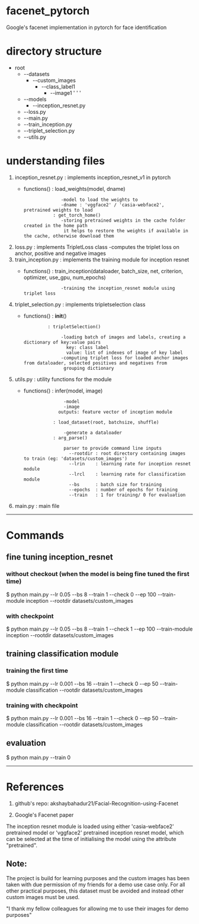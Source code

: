 # facenet_pytorch
Google's facenet implementation in pytorch for face identification

# directory structure
* root
  * --datasets
    * --custom_images
      * --class_label1
        * --image1
        '
        '
        '
  * --models
    * --inception_resnet.py
  * --loss.py
  * --main.py
  * --train_inception.py
  * --triplet_selection.py
  * --utils.py
  
 # understanding files
 1. inception_resnet.py : implements inception_resnet_v1 in pytorch
      * functions()    : load_weights(model, dname)

                          -model to load the weights to
                          -dname : 'vggface2' / 'casia-webface2', pretrained weights to load
                       : get_torch_home()
                          -storing pretrained weights in the cache folder created in the home path
                           it helps to restore the weights if available in the cache, otherwise download them
2. loss.py              : implements TripletLoss class
                          -computes the triplet loss on anchor, positive and negative images
3. train_inception.py   : implements the training module for inception resnet
      * functions()    : train_inception(dataloader, batch_size, net, criterion, optimizer, use_gpu, num_epochs)

                          -training the inception_resnet module using triplet loss
4. triplet_selection.py : implements tripletselection class
      * functions()    : __init__()

                     : tripletSelection()

                          -loading batch of images and labels, creating a dictionary of key:value pairs
                            key: class label
                            value: list of indexes of image of key label
                          -computing triplet loss for loaded anchor images from dataloader, selected positives and negatives from 
                           grouping dictionary
5. utils.py            : utility functions for the module
     * functions()    : infer(model, image)

                          -model
                          -image
                        outputs: feature vector of inception module

                      : load_dataset(root, batchsize, shuffle)

                          -generate a dataloader
                      : arg_parse()
                      
                          parser to provide command line inputs
                            --rootdir : root directory containing images to train (eg: 'datasets/custom_images')
                            --lrin    : learning rate for inception resnet module
                            --lrcl    : learning rate for classification module
                            --bs      : batch size for training
                            --epochs  : number of epochs for training
                            --train   : 1 for training/ 0 for evaluation
6. main.py             : main file  

------------------------------------------------------------------------------------------
# Commands

## fine tuning inception_resnet 
### without checkout (when the model is being fine tuned the first time)
$ python main.py --lr 0.05 --bs 8 --train 1 --check 0 --ep 100 --train-module inception --rootdir datasets/custom_images

### with checkpoint
$ python main.py --lr 0.05 --bs 8 --train 1 --check 1 --ep 100 --train-module inception --rootdir datasets/custom_images

## training classification module
### training the first time
$ python main.py --lr 0.001 --bs 16 --train 1 --check 0 --ep 50 --train-module classification --rootdir datasets/custom_images

### training with checkpoint
$ python main.py --lr 0.001 --bs 16 --train 1 --check 0 --ep 50 --train-module classification --rootdir datasets/custom_images

## evaluation
$ python main.py --train 0

---------------------------------------------------------
# References

1. github's repo: akshaybahadur21/Facial-Recognition-using-Facenet

2. Google's Facenet paper

The inception resnet module is loaded using either 'casia-webface2' pretrained model or 'vggface2' pretrained inception resnet model, which can be selected at the time of initialising the model using the attribute "pretrained". 

## Note: 
The project is build for learning purposes and the custom images has been taken with due permission of my friends for a demo use case only. For all other practical purposes, this dataset must be avoided and instead other custom images must be used.

"I thank my fellow colleagues for allowing me to use their images for demo purposes"
      

